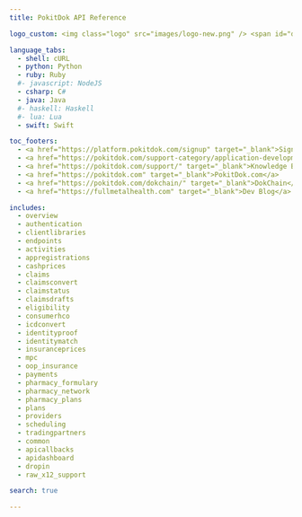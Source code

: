 ```yaml
---
title: PokitDok API Reference

logo_custom: <img class="logo" src="images/logo-new.png" /> <span id="documentation">Documentation</span>

language_tabs:
  - shell: cURL
  - python: Python
  - ruby: Ruby
  #- javascript: NodeJS
  - csharp: C#
  - java: Java
  #- haskell: Haskell
  #- lua: Lua
  - swift: Swift

toc_footers:
  - <a href="https://platform.pokitdok.com/signup" target="_blank">Sign Up for a Free API Key</a>
  - <a href="https://pokitdok.com/support-category/application-development/" target="_blank">Application Development FAQ</a>
  - <a href="https://pokitdok.com/support/" target="_blank">Knowledge Base</a>
  - <a href="https://pokitdok.com" target="_blank">PokitDok.com</a>
  - <a href="https://pokitdok.com/dokchain/" target="_blank">DokChain</a>
  - <a href="https://fullmetalhealth.com" target="_blank">Dev Blog</a>

includes:
  - overview
  - authentication
  - clientlibraries
  - endpoints
  - activities
  - appregistrations
  - cashprices
  - claims
  - claimsconvert
  - claimstatus
  - claimsdrafts
  - eligibility
  - consumerhco
  - icdconvert
  - identityproof
  - identitymatch
  - insuranceprices
  - mpc
  - oop_insurance
  - payments
  - pharmacy_formulary
  - pharmacy_network
  - pharmacy_plans
  - plans
  - providers
  - scheduling
  - tradingpartners
  - common
  - apicallbacks
  - apidashboard
  - dropin
  - raw_x12_support

search: true

---
```

